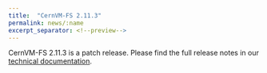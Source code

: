 ```yaml
---
title:  "CernVM-FS 2.11.3"
permalink: news/:name
excerpt_separator: <!--preview-->
---
```


CernVM-FS 2.11.3 is a patch release. Please find the full release notes in our <a href="https://cvmfs.readthedocs.io/en/2.11/cpt-releasenotes.html">technical documentation</a>.

<!--preview-->
